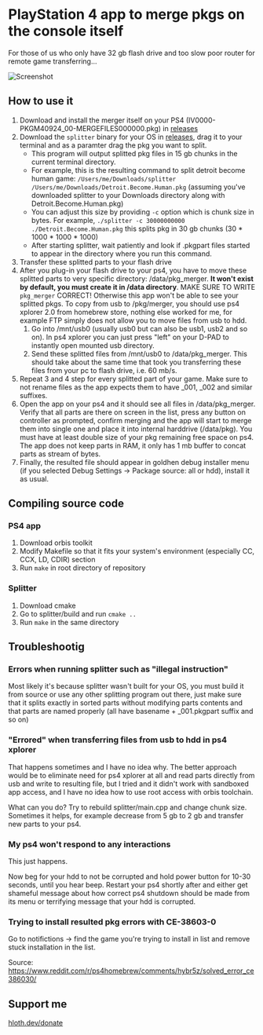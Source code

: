 # PlayStation 4 app to merge pkgs on the console itself

For those of us who only have 32 gb flash drive and too slow poor router for remote game transferring...

![Screenshot](https://github.com/user-attachments/assets/b2c619ee-6c5e-4d0e-bd11-3263f3ccb30a)

## How to use it

1. Download and install the merger itself on your PS4 (IV0000-PKGM40924_00-MERGEFILES000000.pkg) in [releases](https://github.com/VityaSchel/ps4-app-merge-pkgs/releases)
2. Download the `splitter` binary for your OS in [releases](https://github.com/VityaSchel/ps4-app-merge-pkgs/releases), drag it to your terminal and as a paramter drag the pkg you want to split. 
   - This program will output splitted pkg files in 15 gb chunks in the current terminal directory. 
   - For example, this is the resulting command to split detroit become human game: `/Users/me/Downloads/splitter /Users/me/Downloads/Detroit.Become.Human.pkg` (assuming you've downloaded splitter to your Downloads directory along with Detroit.Become.Human.pkg)
   - You can adjust this size by providing `-c` option which is chunk size in bytes. For example, `./splitter -c 30000000000 ./Detroit.Become.Human.pkg` this splits pkg in 30 gb chunks (30 * 1000 * 1000 * 1000)
   - After starting splitter, wait patiently and look if .pkgpart files started to appear in the directory where you run this command.
3. Transfer these splitted parts to your flash drive
4. After you plug-in your flash drive to your ps4, you have to move these splitted parts to very specific directory: /data/pkg_merger. **It won't exist by default, you must create it in /data directory**. MAKE SURE TO WRITE `pkg_merger` CORRECT! Otherwise this app won't be able to see your splitted pkgs. To copy from usb to /pkg/merger, you should use ps4 xplorer 2.0 from homebrew store, nothing else worked for me, for example FTP simply does not allow you to move files from usb to hdd.
   1. Go into /mnt/usb0 (usually usb0 but can also be usb1, usb2 and so on). In ps4 xplorer you can just press "left" on your D-PAD to instantly open mounted usb directory.
   2. Send these splitted files from /mnt/usb0 to /data/pkg_merger. This should take about the same time that took you transferring these files from your pc to flash drive, i.e. 60 mb/s.
5. Repeat 3 and 4 step for every splitted part of your game. Make sure to not rename files as the app expects them to have _001, _002 and similar suffixes.
6. Open the app on your ps4 and it should see all files in /data/pkg_merger. Verify that all parts are there on screen in the list, press any button on controller as prompted, confirm merging and the app will start to merge them into single one and place it into internal harddrive (/data/pkg). You must have at least double size of your pkg remaining free space on ps4. The app does not keep parts in RAM, it only has 1 mb buffer to concat parts as stream of bytes.
7. Finally, the resulted file should appear in goldhen debug installer menu (if you selected Debug Settings -> Package source: all or hdd), install it as usual.

## Compiling source code

### PS4 app

1. Download orbis toolkit
2. Modify Makefile so that it fits your system's environment (especially CC, CCX, LD, CDIR) section
3. Run `make` in root directory of repository

### Splitter

1. Download cmake
2. Go to splitter/build and run `cmake ..`
3. Run `make` in the same directory

## Troubleshootig

### Errors when running splitter such as "illegal instruction"

Most likely it's because splitter wasn't built for your OS, you must build it from source or use any other splitting program out there, just make sure that it splits exactly in sorted parts without modifying parts contents and that parts are named properly (all have basename + _001.pkgpart suffix and so on)

### "Errored" when transferring files from usb to hdd in ps4 xplorer

That happens sometimes and I have no idea why. The better approach would be to eliminate need for ps4 xplorer at all and read parts directly from usb and write to resulting file, but I tried and it didn't work with sandboxed app access, and I have no idea how to use root access with orbis toolchain.

What can you do? Try to rebuild splitter/main.cpp and change chunk size. Sometimes it helps, for example decrease from 5 gb to 2 gb and transfer new parts to your ps4.

### My ps4 won't respond to any interactions

This just happens.

Now beg for your hdd to not be corrupted and hold power button for 10-30 seconds, until you hear beep. Restart your ps4 shortly after and either get shameful message about how correct ps4 shutdown should be made from its menu or terrifying message that your hdd is corrupted.

### Trying to install resulted pkg errors with CE-38603-0

Go to notifictions -> find the game you're trying to install in list and remove stuck installation in the list.

Source: https://www.reddit.com/r/ps4homebrew/comments/hybr5z/solved_error_ce386030/

## Support me

[hloth.dev/donate](https://hloth.dev/donate)
